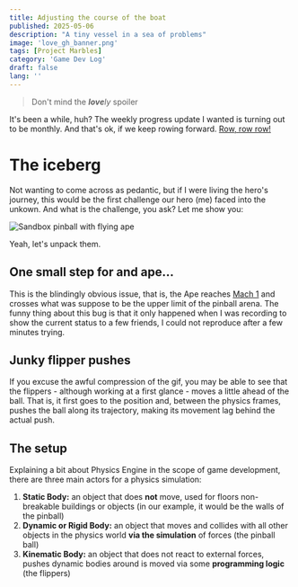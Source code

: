 ```yaml
---
title: Adjusting the course of the boat
published: 2025-05-06
description: "A tiny vessel in a sea of problems"
image: 'love_gh_banner.png'
tags: [Project Marbles]
category: 'Game Dev Log'
draft: false
lang: ''
---
```


> Don't mind the _**love**ly_ spoiler

It's been a while, huh? The weekly progress update I wanted is turning out to be monthly. And that's ok, if we keep rowing forward. [Row, row row!](https://www.youtube.com/watch?v=_Mvx4X78sqk)

# The iceberg

Not wanting to come across as pedantic, but if I were living the hero's journey, this would be the first challenge our hero (me) faced into the unkown. And what is the challenge, you ask? Let me show you:

![Sandbox pinball with flying ape](flying_ape.gif "Sandbox pinball with flying ape")

Yeah, let's unpack them.

## One small step for and ape...

This is the blindingly obvious issue, that is, the Ape reaches [Mach 1](https://en.wikipedia.org/wiki/Mach_number) and crosses what was suppose to be the upper limit of the pinball arena. The funny thing about this bug is that it only happened when I was recording to show the current status to a few friends, I could not reproduce after a few minutes trying.

## Junky flipper pushes

If you excuse the awful compression of the gif, you may be able to see that the flippers - although working at a first glance - moves a little ahead of the ball. That is, it first goes to the position and, between the physics frames, pushes the ball along its trajectory, making its movement lag behind the actual push.

## The setup

Explaining a bit about Physics Engine in the scope of game development, there are three main actors for a physics simulation:

1. **Static Body:** an object that does **not** move, used for floors non-breakable buildings or objects (in our example, it would be the walls of the pinball)
2. **Dynamic or Rigid Body:** an object that moves and collides with all other objects in the physics world **via the simulation** of forces (the pinball ball)
3. **Kinematic Body:** an object that does not react to external forces, pushes dynamic bodies around is moved via some **programming logic** (the flippers)
